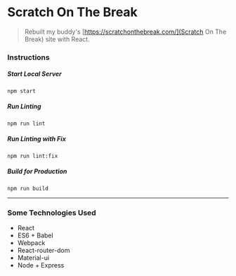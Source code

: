 # Scratch On The Break
> Rebuilt my buddy's [https://scratchonthebreak.com/](Scratch On The Break) site with React.

### Instructions

##### Start Local Server
```
npm start
```

##### Run Linting
```
npm run lint
```

##### Run Linting with Fix
```
npm run lint:fix
```

##### Build for Production
```
npm run build
```

- - - -

### Some Technologies Used
* React
* ES6 + Babel
* Webpack
* React-router-dom
* Material-ui
* Node + Express
